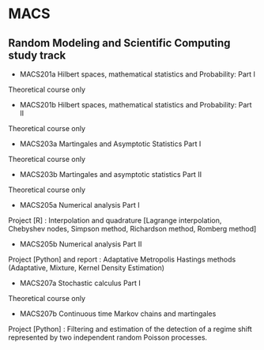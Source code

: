 # MACS
## Random Modeling and Scientific Computing study track 

- MACS201a	Hilbert spaces, mathematical statistics and Probability: Part I	

Theoretical course only

- MACS201b	Hilbert spaces, mathematical statistics and Probability: Part II

Theoretical course only		

- MACS203a	Martingales and Asymptotic Statistics Part I

Theoretical course only							

- MACS203b	Martingales and asymptotic statistics Part II	

Theoretical course only				

- MACS205a	Numerical analysis Part I		

Project [R] : Interpolation and quadrature [Lagrange interpolation, Chebyshev nodes, Simpson method, Richardson method, Romberg method]			

- MACS205b	Numerical analysis Part II	

Project [Python] and report : Adaptative Metropolis Hastings methods (Adaptative, Mixture, Kernel Density Estimation)

- MACS207a	Stochastic calculus Part I		

Theoretical course only

- MACS207b	Continuous time Markov chains and martingales

Project [Python] : Filtering and estimation of the detection of a regime shift represented by two independent random Poisson processes.
